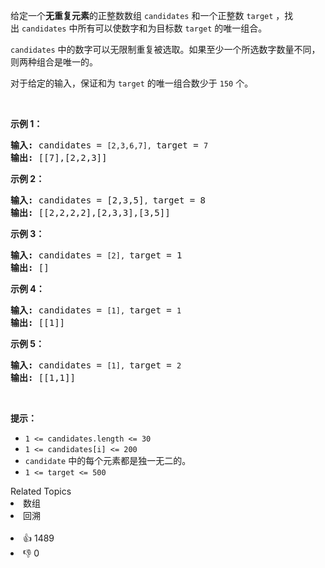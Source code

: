 <p>给定一个<strong>无重复元素</strong>的正整数数组 <code>candidates</code> 和一个正整数 <code>target</code> ，找出 <code>candidates</code> 中所有可以使数字和为目标数 <code>target</code> 的唯一组合。</p>

<p><code>candidates</code> 中的数字可以无限制重复被选取。如果至少一个所选数字数量不同，则两种组合是唯一的。 </p>

<p>对于给定的输入，保证和为 <code>target</code> 的唯一组合数少于 <code>150</code> 个。</p>

<p> </p>

<p><strong>示例 1：</strong></p>

<pre>
<strong>输入: </strong>candidates = <code>[2,3,6,7], </code>target = <code>7</code>
<strong>输出: </strong>[[7],[2,2,3]]
</pre>

<p><strong>示例 2：</strong></p>

<pre>
<strong>输入: </strong>candidates = [2,3,5]<code>, </code>target = 8
<strong>输出: </strong>[[2,2,2,2],[2,3,3],[3,5]]</pre>

<p><strong>示例 3：</strong></p>

<pre>
<strong>输入: </strong>candidates = <code>[2], </code>target = 1
<strong>输出: </strong>[]
</pre>

<p><strong>示例 4：</strong></p>

<pre>
<strong>输入: </strong>candidates = <code>[1], </code>target = <code>1</code>
<strong>输出: </strong>[[1]]
</pre>

<p><strong>示例 5：</strong></p>

<pre>
<strong>输入: </strong>candidates = <code>[1], </code>target = <code>2</code>
<strong>输出: </strong>[[1,1]]
</pre>

<p> </p>

<p><strong>提示：</strong></p>

<ul>
	<li><code>1 <= candidates.length <= 30</code></li>
	<li><code>1 <= candidates[i] <= 200</code></li>
	<li><code>candidate</code> 中的每个元素都是独一无二的。</li>
	<li><code>1 <= target <= 500</code></li>
</ul>
<div><div>Related Topics</div><div><li>数组</li><li>回溯</li></div></div><br><div><li>👍 1489</li><li>👎 0</li></div>